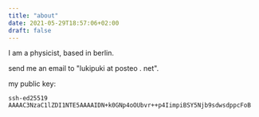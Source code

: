 ```yaml
---
title: "about"
date: 2021-05-29T18:57:06+02:00
draft: false
---
```


I am a physicist, based in berlin. 

send me an email to "lukipuki at posteo . net".

my public key:
```
ssh-ed25519 AAAAC3NzaC1lZDI1NTE5AAAAIDN+k0GNp4oOUbvr++p4IimpiBSY5Njb9sdwsdppcFoB
```